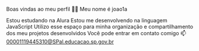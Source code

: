 Boas vindas ao meu perfil 💙💙
Meu nome é joao1a

Estou estudando na Alura
Estou me desenvolvendo na linguagem JavaScript
Utilizo esse espaço para minha organização e compartilhamento dos meu projetos desenvolvidos
Você pode entrar em contato comigo 📫
00001119445310@SPal.educacao.sp.gov.br
